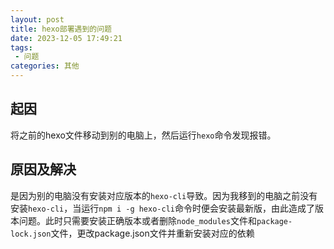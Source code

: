 ```yaml
---
layout: post
title: hexo部署遇到的问题
date: 2023-12-05 17:49:21
tags:
 - 问题
categories: 其他 
---
```

## 起因
  将之前的hexo文件移动到别的电脑上，然后运行`hexo`命令发现报错。
## 原因及解决
  是因为别的电脑没有安装对应版本的`hexo-cli`导致。因为我移到的电脑之前没有安装`hexo-cli`，当运行`npm i -g hexo-cli`命令时便会安装最新版，由此造成了版本问题。此时只需要安装正确版本或者删除`node_modules`文件和`package-lock.json`文件，更改package.json文件并重新安装对应的依赖